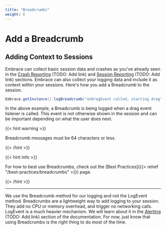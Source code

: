 ```yaml
---
title: "Breadcrumbs"
weight: 6
---
```


# Add a Breadcrumb

## Adding Context to Sessions

Embrace can collect basic session data and crashes as you've already seen in the [Crash Reporting]() (TODO: Add link) and [Session Reporting]() (TODO: Add link) sections.
Embrace can also collect your logging data and include it as context within your sessions.
Here's how you add a Breadcrumb to the session.

```java
Embrace.getInstance().logBreadcrumb("onDragEvent called, starting drag");
```

In the above example, a Breadcrumb is being logged when a drag event listener is called.
This event is not otherwise shown in the session and can be important depending on what the user does next.

{{< hint warning >}}

Breadcrumb messages must be 64 characters or less.

{{< /hint >}}

{{< hint info >}}

For how to best use Breadcrumbs, check out the [Best Practices]({{< relref "/best-practices/breadcrumbs" >}}) page. 

{{< /hint >}}

---

We use the Breadcrumb method for our logging and not the LogEvent method.
Breadcrumbs are a lightweight way to add logging to your session. They add no CPU or memory overhead, and trigger no networking calls.
LogEvent is a much heavier mechanism. We will learn about it in the [Alerting]() (TODO: Add link) section of the documentation.
For now, just know that using Breadcrumbs is the right thing to do most of the time.
